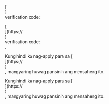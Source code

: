 [<br host>]<br action>verification code:<br code>

[<br host>](https://<br host>)<br action>verification code:<br code>.

Kung hindi ka nag-apply para sa [<br host>](https://<br host>)<br action>, mangyaring huwag pansinin ang mensaheng ito.

Kung hindi ka nag-apply para sa [<br host>](https://<br host>)<br action>, mangyaring huwag pansinin ang mensaheng ito.
